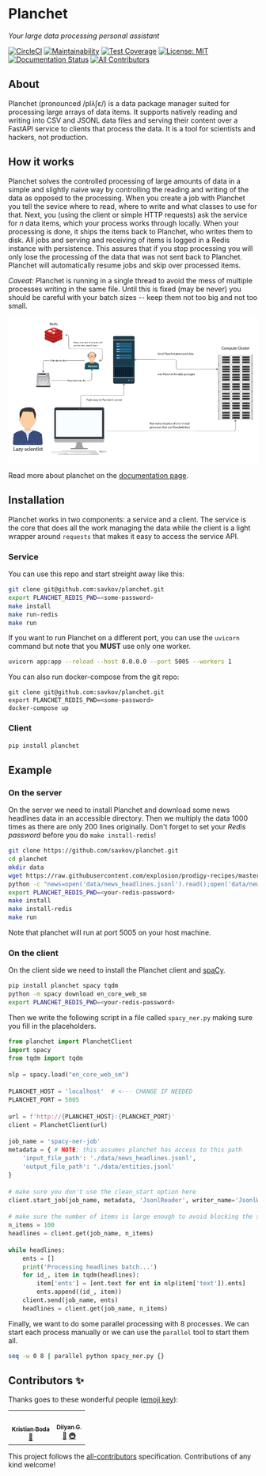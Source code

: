 # Planchet
_Your large data processing personal assistant_

[![CircleCI](https://circleci.com/gh/savkov/planchet.svg?style=shield)](https://circleci.com/gh/savkov/planchet)
[![Maintainability](https://api.codeclimate.com/v1/badges/4291c3334f1699a4f227/maintainability)](https://codeclimate.com/github/savkov/planchet/maintainability)
[![Test Coverage](https://api.codeclimate.com/v1/badges/4291c3334f1699a4f227/test_coverage)](https://codeclimate.com/github/savkov/planchet/test_coverage)
[![License: MIT](https://img.shields.io/badge/License-MIT-yellow.svg)](https://opensource.org/licenses/MIT)
[![Documentation Status](https://readthedocs.org/projects/planchet/badge/?version=latest)](https://planchet.readthedocs.io/en/latest/?badge=latest) <!-- ALL-CONTRIBUTORS-BADGE:START - Do not remove or modify this section -->
[![All Contributors](https://img.shields.io/badge/all_contributors-2-orange.svg?style=shield)](#contributors-)
<!-- ALL-CONTRIBUTORS-BADGE:END -->

## About

Planchet (pronounced /plʌ̃ʃɛ/) is a data package manager suited for processing large arrays of data
items. It supports natively reading and writing into CSV and JSONL data files
and serving their content over a FastAPI service to clients that process the
data. It is a tool for scientists and hackers, not production. 

## How it works

Planchet solves the controlled processing of large amounts of data in a simple
and slightly naive way by controlling the reading and writing of the data as
opposed to the processing. When you create a job with Planchet you tell the 
sevice where to read, where to write and what classes to use for that. Next,
you (using the client or simple HTTP requests) ask the service for _n_ data 
items, which your process works through locally. When your processing is done,
it ships the items back to Planchet, who writes them to disk. All jobs and 
serving and receiving of items is logged in a Redis instance with persistence.
This assures that if you stop processing you will only lose the processing of
the data that was not sent back to Planchet. Planchet will automatically resume
jobs and skip over processed items.

_Caveat:_ Planchet is running in a single thread to avoid the mess of multiple
processes writing in the same file. Until this is fixed (may be never) you
should be careful with your batch sizes -- keep them not too big and not too 
small.

![diagram](https://github.com/savkov/planchet/blob/master/img/Planchet.png)

Read more about planchet on the 
[documentation page](https://planchet.readthedocs.io/).

## Installation

Planchet works in two components: a service and a client. The service is the
core that does all the work managing the data while the client is a light
wrapper around `requests` that makes it easy to access the service API.

### Service

You can use this repo and start streight away like this:
```bash
git clone git@github.com:savkov/planchet.git
export PLANCHET_REDIS_PWD=<some-password>
make install
make run-redis
make run
```

If you want to run Planchet on a different port, you can use the `uvicorn` 
command but note that you **MUST** use only one worker. 

```bash
uvicorn app:app --reload --host 0.0.0.0 --port 5005 --workers 1
```

You can also run docker-compose from the git repo:

```shell script
git clone git@github.com:savkov/planchet.git
export PLANCHET_REDIS_PWD=<some-password>
docker-compose up
```

### Client

```bash
pip install planchet
```

## Example


### On the server

On the server we need to install Planchet and download some news headlines data
in an accessible directory. Then we multiply the data 1000 times as there are 
only 200 lines originally. Don't forget to set your _Redis password_ before
you do `make install-redis`! 
```bash
git clone https://github.com/savkov/planchet.git
cd planchet
mkdir data
wget https://raw.githubusercontent.com/explosion/prodigy-recipes/master/example-datasets/news_headlines.jsonl -O data/news_headlines.jsonl
python -c "news=open('data/news_headlines.jsonl').read();open('data/news_headlines.jsonl', 'w').write(''.join([news for _ in range(200)]))"
export PLANCHET_REDIS_PWD=<your-redis-password>
make install
make install-redis
make run
```

Note that planchet will run at port 5005 on your host machine.

### On the client

On the client side we need to install the Planchet client and [spaCy](spacy.io).

```bash
pip install planchet spacy tqdm
python -m spacy download en_core_web_sm
export PLANCHET_REDIS_PWD=<your-redis-password>

```
Then we write the following script in a file called `spacy_ner.py` making sure 
you fill in the placeholders.

```python
from planchet import PlanchetClient
import spacy
from tqdm import tqdm

nlp = spacy.load("en_core_web_sm")

PLANCHET_HOST = 'localhost'  # <--- CHANGE IF NEEDED
PLANCHET_PORT = 5005

url = f'http://{PLANCHET_HOST}:{PLANCHET_PORT}'
client = PlanchetClient(url)

job_name = 'spacy-ner-job'
metadata = { # NOTE: this assumes planchet has access to this path
    'input_file_path': './data/news_headlines.jsonl',
    'output_file_path': './data/entities.jsonl'
}

# make sure you don't use the clean_start option here
client.start_job(job_name, metadata, 'JsonlReader', writer_name='JsonlWriter')

# make sure the number of items is large enough to avoid blocking the server
n_items = 100
headlines = client.get(job_name, n_items)

while headlines:
    ents = []
    print('Processing headlines batch...')
    for id_, item in tqdm(headlines):
        item['ents'] = [ent.text for ent in nlp(item['text']).ents]
        ents.append((id_, item))
    client.send(job_name, ents)
    headlines = client.get(job_name, n_items)

```

Finally, we want to do some parallel processing with 8 processes. We can start
each process manually or we can use the `parallel` tool to start them all.

```bash
seq -w 0 8 | parallel python spacy_ner.py {}
```

## Contributors ✨

Thanks goes to these wonderful people ([emoji key](https://allcontributors.org/docs/en/emoji-key)):

<!-- ALL-CONTRIBUTORS-LIST:START - Do not remove or modify this section -->
<!-- prettier-ignore-start -->
<!-- markdownlint-disable -->
<table>
  <tr>
    <td align="center"><a href="https://github.com/bodak"><img src="https://avatars3.githubusercontent.com/u/6807878?v=4" width="100px;" alt=""/><br /><sub><b>Kristian Boda</b></sub></a><br /><a href="https://github.com/savkov/planchet/pulls?q=is%3Apr+reviewed-by%3Abodak" title="Reviewed Pull Requests">👀</a></td>
    <td align="center"><a href="https://github.com/mayman"><img src="https://avatars2.githubusercontent.com/u/3055905?v=4" width="100px;" alt=""/><br /><sub><b>Dilyan G.</b></sub></a><br /><a href="https://github.com/savkov/planchet/pulls?q=is%3Apr+reviewed-by%3Amayman" title="Reviewed Pull Requests">👀</a> <a href="#infra-mayman" title="Infrastructure (Hosting, Build-Tools, etc)">🚇</a></td>
  </tr>
</table>

<!-- markdownlint-enable -->
<!-- prettier-ignore-end -->
<!-- ALL-CONTRIBUTORS-LIST:END -->

This project follows the [all-contributors](https://github.com/all-contributors/all-contributors) specification. Contributions of any kind welcome!